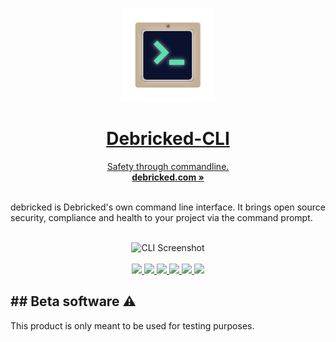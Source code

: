 <p align="center">
  <a href="#">
  <p align="center">
   <img width="150" height="150" src="https://github.com/KalameeTim/CLITest/blob/main/Deceli_Icon_Display.png" alt="Logo">
  <h1 align="center"><b>Debricked-CLI</b></h1>
  <p align="center">
  Safety through commandline.
    <br />
    <a href="https://debricked.com"><strong>debricked.com »</strong></a>
    <br />
    <br />
  </p>
</p>
debricked is Debricked's own command line interface. It brings open source security, compliance and health to your project via the command prompt. 
<br/>
<br/>
<p align="center">
  <img src="https://github.com/debricked/cli/raw/main/assets/cli.png" alt="CLI Screenshot">
  <br />
  <br />
  <a href="https://github.com/viktigpetterr/debricked-go-cli/actions/workflows/test.yml">
    <img src="https://github.com/viktigpetterr/debricked-go-cli/actions/workflows/test.yml/badge.svg" />
  </a>
  <a href="https://github.com/viktigpetterr/debricked-go-cli/actions/workflows/debricked.yml">
    <img src="https://github.com/viktigpetterr/debricked-go-cli/actions/workflows/debricked.yml/badge.svg" />
  </a>
  <a href="https://twitter.com/debrickedab">
    <img src="https://img.shields.io/badge/Twitter-00acee?logo=twitter&logoColor=white" />
  </a>
  <a href="https://www.linkedin.com/company/debricked">
    <img src="https://img.shields.io/badge/LinkedIn-0077B5?logo=linkedin&logoColor=white" />
  </a>
  <a href="https://opensource.org/licenses/MIT">
    <img src="https://img.shields.io/badge/License-MIT-yellow.svg" />
  </a>
  <img src="https://img.shields.io/badge/stability-beta-33bbff.svg" />
  <br />
</p>

<h2> ## Beta software ⚠️</h2>

This product is only meant to be used for testing purposes. 
